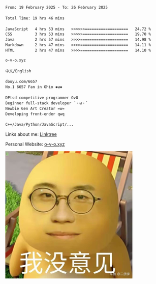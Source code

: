 <!--START_SECTION:waka-->

```txt
From: 19 February 2025 - To: 26 February 2025

Total Time: 19 hrs 46 mins

JavaScript   4 hrs 53 mins   >>>>>>===================   24.72 %
CSS          3 hrs 53 mins   >>>>>====================   19.70 %
Java         2 hrs 57 mins   >>>>=====================   14.98 %
Markdown     2 hrs 47 mins   >>>>=====================   14.11 %
HTML         2 hrs 47 mins   >>>>=====================   14.10 %
```

<!--END_SECTION:waka-->

```txt
o-v-o.xyz

中文/English

douyu.com/6657
No.1 6657 Fan in Ohio ✺ω✺

DPtsd competitive programmer OvO
Beginner full-stack developer ´・ω・`
Newbie Gen Art Creator =w=
Developing front-ender qwq

C++/Java/Python/JavaScript/...

```
Links about me: [Linktree](https://linktr.ee/ohiowjq)

Personal Website: [o-v-o.xyz](o-v-o.xyz)

<img src = "https://raw.githubusercontent.com/onetrue-6657/image-hosting/main/img/pfp/NailongOneTrue.jpg" style = "width: 400px; height: 400px" />
